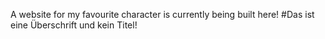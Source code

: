 A website for my favourite character is currently being built here!
#Das ist eine Überschrift und kein Titel!